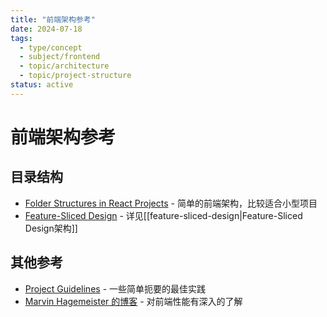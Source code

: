 ```yaml
---
title: "前端架构参考"
date: 2024-07-18
tags: 
  - type/concept
  - subject/frontend
  - topic/architecture
  - topic/project-structure
status: active
---
```


# 前端架构参考

## 目录结构

- [Folder Structures in React Projects](https://dev.to/itswillt/folder-structures-in-react-projects-3dp8) - 简单的前端架构，比较适合小型项目
- [Feature-Sliced Design](https://feature-sliced.github.io/documentation/) - 详见[[feature-sliced-design|Feature-Sliced Design架构]]

## 其他参考
 - [Project Guidelines](https://github.com/elsewhencode/project-guidelines) - 一些简单扼要的最佳实践
 - [Marvin Hagemeister 的博客](https://marvinh.dev/) - 对前端性能有深入的了解 